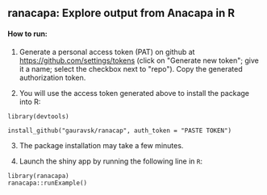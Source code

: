 ## ranacapa: Explore output from Anacapa in R

#### How to run:

1. Generate a personal access token (PAT) on github at https://github.com/settings/tokens (click on "Generate new token"; give it a name; select the checkbox next to "repo"). Copy the generated authorization token.

2. You will use the access token generated above to install the package into R:

```
library(devtools)

install_github("gauravsk/ranacap", auth_token = "PASTE TOKEN")
```

3. The package installation may take a few minutes.

4. Launch the shiny app by running the following line in `R`:

```
library(ranacapa)
ranacapa::runExample()
```
